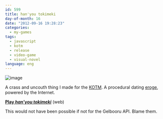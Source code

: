 ```yaml
---
id: 599
title: han'you tokimeki
day-of-month: 16
date: "2012-09-16 19:28:23"
categories:
  - my-games
tags:
  - javascript
  - kotm
  - release
  - video-game
  - visual-novel
language: eng
---
```


![image](/files/2012/09-hanyou-tokimeki/hanyouscreen.png "han'you tokimeki screenshot")

A crass and uncouth thing I made for the [KOTM](/tag/kotm/). A procedural dating [eroge](http://en.wikipedia.org/wiki/Eroge), powered by the Internet.

[**Play _han'you tokimeki_**](//www.agj.cl/files/games/hanyou/) (web)

This would not have been possible if not for the Gelbooru API. Blame them.
